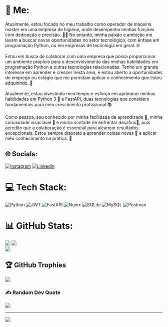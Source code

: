 # 💫 Me:
Atualmente, estou focado no meu trabalho como operador de máquina master em uma empresa de higiene, onde desempenho minhas funções com dedicação e precisão. 👨‍🔧 No entanto, minha paixão e ambição me levam a buscar novas oportunidades no setor tecnológico, com ênfase em programação Python, ou em empresas de tecnologia em geral. 🌐<br><br>Estou em busca de colaborar com uma empresa que possa proporcionar um ambiente propício para o desenvolvimento das minhas habilidades em programação Python e outras tecnologias relacionadas. Tenho um grande interesse em aprender e crescer nesta área, e estou aberto a oportunidades de emprego ou estágio que me permitam aplicar o conhecimento que estou adquirindo. 🚀<br><br>Atualmente, estou investindo meu tempo e esforço em aprimorar minhas habilidades em Python 3 🐍 e FastAPI, duas tecnologias que considero fundamentais para meu crescimento profissional.📚<br><br>Como pessoa, sou conhecido por minha facilidade de aprendizado 🧠, minha curiosidade insaciável 🧐 e minha vontade de enfrentar desafios👥, pois acredito que a colaboração é essencial para alcançar resultados excepcionais. Estou sempre disposto a aprender coisas novas 🌱 e aplicar meu conhecimento na prática. 💪


## 🌐 Socials:
[![Instagram](https://img.shields.io/badge/Instagram-%23E4405F.svg?logo=Instagram&logoColor=white)]([https://instagram.com/kauan](https://instagram.com/k.scunha?igshid=OGQ5ZDc2ODk2ZA==)) [![LinkedIn](https://img.shields.io/badge/LinkedIn-%230077B5.svg?logo=linkedin&logoColor=white)]([https://linkedin.com/in/kauan](https://www.linkedin.com/in/kauansantosdacunha)) 

# 💻 Tech Stack:
![Python](https://img.shields.io/badge/python-3670A0?style=for-the-badge&logo=python&logoColor=ffdd54) ![JWT](https://img.shields.io/badge/JWT-black?style=for-the-badge&logo=JSON%20web%20tokens) ![FastAPI](https://img.shields.io/badge/FastAPI-005571?style=for-the-badge&logo=fastapi) ![Nginx](https://img.shields.io/badge/nginx-%23009639.svg?style=for-the-badge&logo=nginx&logoColor=white) ![SQLite](https://img.shields.io/badge/sqlite-%2307405e.svg?style=for-the-badge&logo=sqlite&logoColor=white) ![MySQL](https://img.shields.io/badge/mysql-%2300f.svg?style=for-the-badge&logo=mysql&logoColor=white) ![Postman](https://img.shields.io/badge/Postman-FF6C37?style=for-the-badge&logo=postman&logoColor=white)
# 📊 GitHub Stats:
![](https://github-readme-stats.vercel.app/api?username=KauanSantosCunha&theme=dark&hide_border=false&include_all_commits=true&count_private=true) ![](https://github-readme-streak-stats.herokuapp.com/?user=KauanSantosCunha&theme=dark&hide_border=false)<br/>
![](https://github-readme-stats.vercel.app/api/top-langs/?username=KauanSantosCunha&theme=dark&hide_border=false&include_all_commits=true&count_private=true&layout=compact)

## 🏆 GitHub Trophies
![](https://github-profile-trophy.vercel.app/?username=KauanSantosCunha&theme=radical&no-frame=false&no-bg=true&margin-w=4)

### ✍️ Random Dev Quote
![](https://quotes-github-readme.vercel.app/api?type=horizontal&theme=radical)

---
[![](https://visitcount.itsvg.in/api?id=KauanSantosCunha&icon=0&color=0)](https://visitcount.itsvg.in)


  
<!-- Proudly created with GPRM ( https://gprm.itsvg.in ) -->
